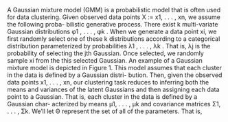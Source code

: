 

A Gaussian mixture model (GMM) is a probabilistic model that is often used for data clustering. Given observed data points X := x1, . . . , xn, we assume the following proba- bilistic generative process. There exist k multi-variate Gaussian distributions φ1 , . . . , φk . When we generate a data point xi, we first randomly select one of these k distributions according to a categorical distribution parameterized by probabilities λ1 , . . . , λk . That is, λj is the probability of selecting the jth Gaussian. Once selected, we randomly sample xi from the this selected Gaussian. An example of a Gaussian mixture model is depicted in Figure 1.
This model assumes that each cluster in the data is defined by a Gaussian distri- bution. Then, given the observed data points x1, . . . , xn, our clustering task reduces to inferring both the means and variances of the latent Gaussians and then assigning each data point to a Gaussian. That is, each cluster in the data is defined by a Gaussian char- acterized by means μ1, . . . , μk and covariance matrices Σ1, . . . , Σk. We’ll let Θ represent the set of all of the parameters. That is,
